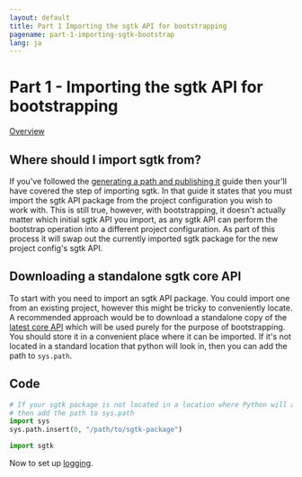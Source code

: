 ```yaml
---
layout: default
title: Part 1 Importing the sgtk API for bootstrapping
pagename: part-1-importing-sgtk-bootstrap
lang: ja
---
```


# Part 1 - Importing the sgtk API for bootstrapping

[Overview](./sgtk-developer-bootstrapping.md)

## Where should I import sgtk from?

If you've followed the [generating a path and publishing it](../generating-path-and-publish/sgtk-developer-generating-path-and-publish.md) 
guide then your'll have covered the step of importing sgtk. In that guide it states that you must import the sgtk API package from
the project configuration you wish to work with. This is still true, however, with bootstrapping, it doesn't actually matter
which initial sgtk API you import, as any sgtk API can perform the bootstrap operation into a different project configuration.
As part of this process it will swap out the currently imported sgtk package for the new project config's sgtk API.

## Downloading a standalone sgtk core API

To start with you need to import an sgtk API package. 
You could import one from an existing project, however this might be tricky to conveniently locate.
A recommended approach would be to download a standalone copy 
of the [latest core API]((https://github.com/shotgunsoftware/tk-core/releases)) which will be used purely for the purpose of bootstrapping.
You should store it in a convenient place where it can be imported. 
If it's not located in a standard location that python will look in, then you can add the path to `sys.path`. 

## Code

```python
# If your sgtk package is not located in a location where Python will automatically look
# then add the path to sys.path
import sys
sys.path.insert(0, "/path/to/sgtk-package")

import sgtk
```

Now to set up [logging](part-2-logging.md).
